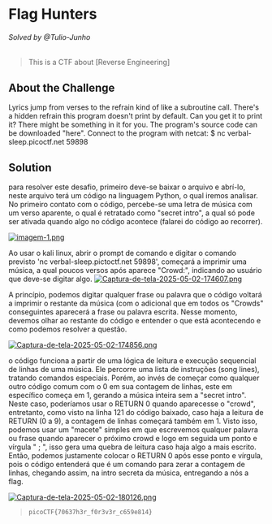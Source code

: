 # Flag Hunters
###### Solved by @Tulio-Junho
> This is a CTF about [Reverse Engineering]
## About the Challenge
Lyrics jump from verses to the refrain kind of like a subroutine call. There's a hidden refrain this program doesn't print by default. Can you get it to print it? There might be something in it for you.
The program's source code can be downloaded "here".
Connect to the program with netcat:
$ nc verbal-sleep.picoctf.net 59898
## Solution
para resolver este desafio, primeiro deve-se baixar o arquivo e abrí-lo, neste arquivo terá um código na linguagem Python, o qual iremos analisar. No primeiro contato com o código, percebe-se uma letra de música
com um verso aparente, o qual é retratado como "secret intro", a qual só pode ser ativada quando algo no código acontece (falarei do código ao recorrer).

[![imagem-1.png](https://i.postimg.cc/VNqCqgCx/imagem-1.png)](https://postimg.cc/B8vbsxNp)

Ao usar o kali linux, abrir o prompt de comando e digitar o comando previsto 'nc verbal-sleep.pictoctf.net 59898', começará a imprimir uma música, a qual poucos versos após aparece "Crowd:", indicando ao usuário
que deve-se digitar algo.
[![Captura-de-tela-2025-05-02-174607.png](https://i.postimg.cc/3wFsDyKK/Captura-de-tela-2025-05-02-174607.png)](https://postimg.cc/LqhCc8Y7)

A princípio, podemos digitar qualquer frase ou palavra que o código voltará a imprimir o restante da música (com o adicional que em todos os "Crowds" conseguintes aparecerá a frase ou palavra escrita.
Nesse momento, devemos olhar ao restante do código e entender o que está acontecendo e como podemos resolver a questão.

[![Captura-de-tela-2025-05-02-174856.png](https://i.postimg.cc/wvKnPh0c/Captura-de-tela-2025-05-02-174856.png)](https://postimg.cc/1gHWVNxf)

o código funciona a partir de uma lógica de leitura e execução sequencial de linhas de uma música. Ele percorre uma lista de instruções (song lines), tratando comandos especiais. Porém, ao invés de começar como 
qualquer outro código comum com o 0 em sua contagem de linhas, este em específico começa em 1, gerando a música inteira sem a "secret intro". Neste caso, poderíamos usar o RETURN 0 quando aparecesse o "crowd", entretanto,
como visto na linha 121 do código baixado, caso haja a leitura de RETURN (0 a 9), a contagem de linhas começará também em 1. Visto isso, podemos usar um "macete" simples em que escrevemos qualquer palavra ou frase quando
aparecer o próximo crowd e logo em seguida um ponto e vírgula " ; ", isso gera uma quebra de leitura caso haja algo a mais escrito. Então, podemos justamente colocar o RETURN 0 após esse ponto e vírgula, pois o código entenderá 
que é um comando para zerar a contagem de linhas, chegando assim, na intro secreta da música, entregando a nós a flag.

[![Captura-de-tela-2025-05-02-180126.png](https://i.postimg.cc/BQ2mmXzH/Captura-de-tela-2025-05-02-180126.png)](https://postimg.cc/Ln6kX628)

>`picoCTF{70637h3r_f0r3v3r_c659e814}`
